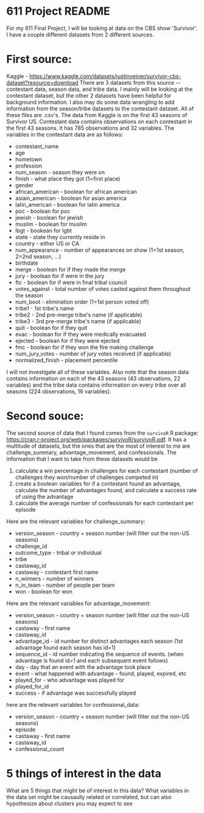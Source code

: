 611 Project README
==================

For my 611 Final Project, I will be looking at data on the CBS show 'Survivor'. I have a couple different datasets from 2 different sources.

# First source: 
Kaggle - https://www.kaggle.com/datasets/justinveiner/survivor-cbs-dataset?resource=download 
There are 3 datasets from this source -- contestant data, season data, and tribe data. I mainly will be looking at the contestant dataset, but the other 2 datasets have been helpful for background information. I also may do some data wrangling to add information from the season/tribe datasets to the contestant dataset. All of these files are .csv's. The data from Kaggle is on the first 43 seasons of Survivor US. Contestant data contains observations on each contestant in the first 43 seasons. It has 785 observations and 32 variables. The variables in the contestant data are as follows:
* contestant_name
* age
* hometown
* profession
* num_season - season they were on
* finish - what place they got (1=first place)
* gender
* african_american - boolean for african american
* asiain_american - boolean for asian america
* latin_american - boolean for latin america
* poc - boolean for poc
* jewish - boolean for jewish
* muslim - boolean for muslim
* lbgt - bookean for lgbt
* state - state they currently reside in
* country - either US or CA
* num_appearance - number of appearances on show (1=1st season, 2=2nd season, ...)
* birthdate
* merge - boolean for if they made the merge
* jury - boolean for if were in the jury
* ftc - boolean for if were in final tribal council
* votes_against - total number of votes casted against them throughout the season
* num_boot - elimination order (1=1st person voted off)
* tribe1 - 1st tribe's name
* tribe2 - 2nd pre-merge tribe's name (if applicable)
* tribe3 - 3rd pre-merge tribe's name (if applicable)
* quit - boolean for if they quit
* evac - boolean for if they were medically evacuated
* ejected - boolean for if they were ejected
* fmc - boolean for if they won the fire making challenge 
* num_jury_votes - number of jury votes received (if applicable)
* normalized_finish - placement percentile

I will not investigate all of these variables. Also note that the season data contains information on each of the 43 seasons (43 observations, 22 variables) and the tribe data contains information on every tribe over all seasons (224 observations, 16 variables).

# Second souce: 
The second source of data that I found comes from the `survivoR` R package: https://cran.r-project.org/web/packages/survivoR/survivoR.pdf. It has a multitude of datasets, but the ones that are the most of interest to me are challenge_summary, advantage_movement, and confessionals. The information that I want to take from these datasets would be 
1. calculate a win percentage in challenges for each contestant (number of challenges they won/number of challenges competed in)
2. create a boolean variables for if a contestant found an advantage, calculate the number of advantages found, and calculate a success rate of using the advantage
3. calculate the average number of confessionals for each contestant per episode

Here are the relevant variables for challenge_summary:
* version_season - country + season number (will filter out the non-US seasons)
* challenge_id
* outcome_type - tribal or individual 
* tribe
* castaway_id
* castaway - contestant first name
* n_winners - number of winners
* n_in_team - number of people per team 
* won - boolean for won

Here are the relevant variables for advantage_movement:
* version_season - country + season number (will filter out the non-US seasons)
* castaway - first name
* castaway_id
* advantage_id - id number for distinct advantages each season (1st advantage found each season has id=1)
* sequence_id - id number indicating the sequence of events. (when advantage is found id=1 and each subsequent event follows)
* day - day that an event with the advantage took place
* event - what happened with advantage - found, played, expired, etc
* played_for - who advantage was played for
* played_for_id
* success - if advantage was successfully played

here are the relevant variables for confessional_data:
* version_season - country + season number (will filter out the non-US seasons)
* episode
* castaway - first name
* castaway_id
* confessional_count

# 5 things of interest in the data

What are 5 things that might be of interest in this data? What variables in the data set might be causaully related or correlated, but can also hypothesize about clusters you may expect to see


